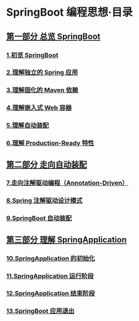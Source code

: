 # SpringBoot 编程思想·目录

## [第一部分 总览 SpringBoot](./BOOK-1.md#第一部分-总览-springboot)

### [1.初览 SpringBoot](.//BOOK-1.md#1初览-springboot)

### [2.理解独立的 Spring 应用]()

### [3.理解固化的 Maven 依赖]()

### [4.理解嵌入式 Web 容器]()

### [5.理解自动装配]()

### [6.理解 Production-Ready 特性]()

## [第二部分 走向自动装配]()

### [7.走向注解驱动编程（Annotation-Driven）]()

### [8.Spring 注解驱动设计模式]()

### [9.SpringBoot 自动装配]()

## [第三部分 理解 SpringApplication]()

### [10.SpringApplication 的初始化]()

### [11.SpringApplication 运行阶段]()

### [12.SpringApplication 结束阶段]()

### [13.SpringBoot 应用退出]()